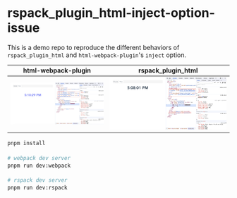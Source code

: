 # rspack_plugin_html-inject-option-issue

This is a demo repo to reproduce the different behaviors of `rspack_plugin_html` and `html-webpack-plugin`'s `inject` option.

| html-webpack-plugin                               | rspack_plugin_html                              |
|---------------------------------------------------|-------------------------------------------------|
| ![html-webpack-plugin](./screenshots/webpack.png) | ![rspack_plugin_html](./screenshots/rspack.png) |

```bash
pnpm install

# webpack dev server
pnpm run dev:webpack

# rspack dev server
pnpm run dev:rspack
```
